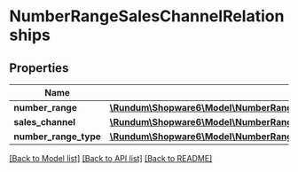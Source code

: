 # NumberRangeSalesChannelRelationships

## Properties
Name | Type | Description | Notes
------------ | ------------- | ------------- | -------------
**number_range** | [**\Rundum\Shopware6\Model\NumberRangeSalesChannelRelationshipsNumberRange**](NumberRangeSalesChannelRelationshipsNumberRange.md) |  | [optional] 
**sales_channel** | [**\Rundum\Shopware6\Model\NumberRangeSalesChannelRelationshipsSalesChannel**](NumberRangeSalesChannelRelationshipsSalesChannel.md) |  | [optional] 
**number_range_type** | [**\Rundum\Shopware6\Model\NumberRangeSalesChannelRelationshipsNumberRangeType**](NumberRangeSalesChannelRelationshipsNumberRangeType.md) |  | [optional] 

[[Back to Model list]](../../README.md#documentation-for-models) [[Back to API list]](../../README.md#documentation-for-api-endpoints) [[Back to README]](../../README.md)

